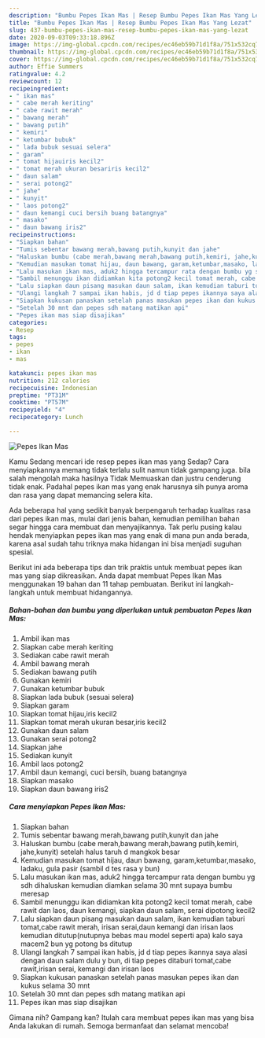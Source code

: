 ```yaml
---
description: "Bumbu Pepes Ikan Mas | Resep Bumbu Pepes Ikan Mas Yang Lezat"
title: "Bumbu Pepes Ikan Mas | Resep Bumbu Pepes Ikan Mas Yang Lezat"
slug: 437-bumbu-pepes-ikan-mas-resep-bumbu-pepes-ikan-mas-yang-lezat
date: 2020-09-03T09:33:18.896Z
image: https://img-global.cpcdn.com/recipes/ec46eb59b71d1f8a/751x532cq70/pepes-ikan-mas-foto-resep-utama.jpg
thumbnail: https://img-global.cpcdn.com/recipes/ec46eb59b71d1f8a/751x532cq70/pepes-ikan-mas-foto-resep-utama.jpg
cover: https://img-global.cpcdn.com/recipes/ec46eb59b71d1f8a/751x532cq70/pepes-ikan-mas-foto-resep-utama.jpg
author: Effie Summers
ratingvalue: 4.2
reviewcount: 12
recipeingredient:
- " ikan mas"
- " cabe merah keriting"
- " cabe rawit merah"
- " bawang merah"
- " bawang putih"
- " kemiri"
- " ketumbar bubuk"
- " lada bubuk sesuai selera"
- " garam"
- " tomat hijauiris kecil2"
- " tomat merah ukuran besariris kecil2"
- " daun salam"
- " serai potong2"
- " jahe"
- " kunyit"
- " laos potong2"
- " daun kemangi cuci bersih buang batangnya"
- " masako"
- " daun bawang iris2"
recipeinstructions:
- "Siapkan bahan"
- "Tumis sebentar bawang merah,bawang putih,kunyit dan jahe"
- "Haluskan bumbu (cabe merah,bawang merah,bawang putih,kemiri, jahe,kunyit) setelah halus taruh d mangkok besar"
- "Kemudian masukan tomat hijau, daun bawang, garam,ketumbar,masako, ladaku, gula pasir (sambil d tes rasa y bun)"
- "Lalu masukan ikan mas, aduk2 hingga tercampur rata dengan bumbu yg sdh dihaluskan kemudian diamkan selama 30 mnt supaya bumbu meresap"
- "Sambil menunggu ikan didiamkan kita potong2 kecil tomat merah, cabe rawit dan laos, daun kemangi, siapkan daun salam, serai dipotong kecil2"
- "Lalu siapkan daun pisang masukan daun salam, ikan kemudian taburi tomat,cabe rawit merah, irisan serai,daun kemangi dan irisan laos kemudian ditutup(nutupnya bebas mau model seperti apa) kalo saya macem2 bun yg potong bs ditutup"
- "Ulangi langkah 7 sampai ikan habis, jd d tiap pepes ikannya saya alasi dengan daun salam dulu y bun, di tiap pepes ditaburi tomat,cabe rawit,irisan serai, kemangi dan irisan laos"
- "Siapkan kukusan panaskan setelah panas masukan pepes ikan dan kukus selama 30 mnt"
- "Setelah 30 mnt dan pepes sdh matang matikan api"
- "Pepes ikan mas siap disajikan"
categories:
- Resep
tags:
- pepes
- ikan
- mas

katakunci: pepes ikan mas 
nutrition: 212 calories
recipecuisine: Indonesian
preptime: "PT31M"
cooktime: "PT57M"
recipeyield: "4"
recipecategory: Lunch

---
```



![Pepes Ikan Mas](https://img-global.cpcdn.com/recipes/ec46eb59b71d1f8a/751x532cq70/pepes-ikan-mas-foto-resep-utama.jpg)

Kamu Sedang mencari ide resep pepes ikan mas yang Sedap? Cara menyiapkannya memang tidak terlalu sulit namun tidak gampang juga. bila salah mengolah maka hasilnya Tidak Memuaskan dan justru cenderung tidak enak. Padahal pepes ikan mas yang enak harusnya sih punya aroma dan rasa yang dapat memancing selera kita.



Ada beberapa hal yang sedikit banyak berpengaruh terhadap kualitas rasa dari pepes ikan mas, mulai dari jenis bahan, kemudian pemilihan bahan segar hingga cara membuat dan menyajikannya. Tak perlu pusing kalau hendak menyiapkan pepes ikan mas yang enak di mana pun anda berada, karena asal sudah tahu triknya maka hidangan ini bisa menjadi suguhan spesial.


Berikut ini ada beberapa tips dan trik praktis untuk membuat pepes ikan mas yang siap dikreasikan. Anda dapat membuat Pepes Ikan Mas menggunakan 19 bahan dan 11 tahap pembuatan. Berikut ini langkah-langkah untuk membuat hidangannya.

<!--inarticleads1-->

##### Bahan-bahan dan bumbu yang diperlukan untuk pembuatan Pepes Ikan Mas:

1. Ambil  ikan mas
1. Siapkan  cabe merah keriting
1. Sediakan  cabe rawit merah
1. Ambil  bawang merah
1. Sediakan  bawang putih
1. Gunakan  kemiri
1. Gunakan  ketumbar bubuk
1. Siapkan  lada bubuk (sesuai selera)
1. Siapkan  garam
1. Siapkan  tomat hijau,iris kecil2
1. Siapkan  tomat merah ukuran besar,iris kecil2
1. Gunakan  daun salam
1. Gunakan  serai potong2
1. Siapkan  jahe
1. Sediakan  kunyit
1. Ambil  laos potong2
1. Ambil  daun kemangi, cuci bersih, buang batangnya
1. Siapkan  masako
1. Siapkan  daun bawang iris2




<!--inarticleads2-->

##### Cara menyiapkan Pepes Ikan Mas:

1. Siapkan bahan
1. Tumis sebentar bawang merah,bawang putih,kunyit dan jahe
1. Haluskan bumbu (cabe merah,bawang merah,bawang putih,kemiri, jahe,kunyit) setelah halus taruh d mangkok besar
1. Kemudian masukan tomat hijau, daun bawang, garam,ketumbar,masako, ladaku, gula pasir (sambil d tes rasa y bun)
1. Lalu masukan ikan mas, aduk2 hingga tercampur rata dengan bumbu yg sdh dihaluskan kemudian diamkan selama 30 mnt supaya bumbu meresap
1. Sambil menunggu ikan didiamkan kita potong2 kecil tomat merah, cabe rawit dan laos, daun kemangi, siapkan daun salam, serai dipotong kecil2
1. Lalu siapkan daun pisang masukan daun salam, ikan kemudian taburi tomat,cabe rawit merah, irisan serai,daun kemangi dan irisan laos kemudian ditutup(nutupnya bebas mau model seperti apa) kalo saya macem2 bun yg potong bs ditutup
1. Ulangi langkah 7 sampai ikan habis, jd d tiap pepes ikannya saya alasi dengan daun salam dulu y bun, di tiap pepes ditaburi tomat,cabe rawit,irisan serai, kemangi dan irisan laos
1. Siapkan kukusan panaskan setelah panas masukan pepes ikan dan kukus selama 30 mnt
1. Setelah 30 mnt dan pepes sdh matang matikan api
1. Pepes ikan mas siap disajikan




Gimana nih? Gampang kan? Itulah cara membuat pepes ikan mas yang bisa Anda lakukan di rumah. Semoga bermanfaat dan selamat mencoba!
